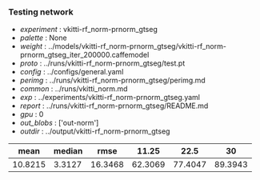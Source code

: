 ### Testing network
- *experiment* : vkitti-rf_norm-prnorm_gtseg
- *palette* : None
- *weight* : ../models/vkitti-rf_norm-prnorm_gtseg/vkitti-rf_norm-prnorm_gtseg_iter_200000.caffemodel
- *proto* : ../runs/vkitti-rf_norm-prnorm_gtseg/test.pt
- *config* : ../configs/general.yaml
- *perimg* : ../runs/vkitti-rf_norm-prnorm_gtseg/perimg.md
- *common* : ../runs/vkitti_norm.md
- *exp* : ../experiments/vkitti-rf_norm-prnorm_gtseg.yaml
- *report* : ../runs/vkitti-rf_norm-prnorm_gtseg/README.md
- *gpu* : 0
- *out_blobs* : ['out-norm']
- *outdir* : ../output/vkitti-rf_norm-prnorm_gtseg

mean | median | rmse | 11.25 | 22.5 | 30
---- | ------ | ---- | ----- | ---- | --
10.8215 | 3.3127 | 16.3468 | 62.3069 | 77.4047 | 89.3943

